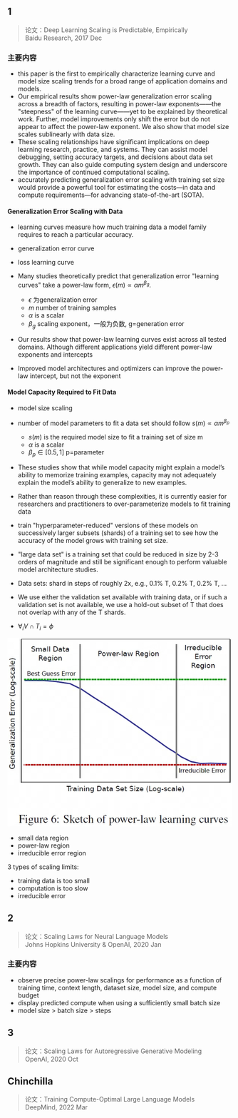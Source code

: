 ## 1
> 论文：Deep Learning Scaling is Predictable, Empirically  
> Baidu Research, 2017 Dec

### 主要内容
- this paper is the first to empirically characterize learning curve and model size scaling trends for a broad range of application domains and models.
- Our empirical results show power-law generalization error scaling across a breadth of factors, resulting in power-law exponents——the "steepness" of the learning curve——yet to be explained by theoretical work. Further, model improvements only shift the error but do not appear to affect the power-law exponent. We also show that model size scales sublinearly with data size.
- These scaling relationships have significant implications on deep learning research, practice, and systems. They can assist model debugging, setting accuracy targets, and decisions about data set growth. They can also guide computing system design and underscore the importance of continued computational scaling.
- accurately predicting generalization error scaling with training set size would provide a powerful tool for estimating the costs—in data and compute requirements—for advancing state-of-the-art (SOTA).

#### Generalization Error Scaling with Data
- learning curves measure how much training data a model family requires to reach a particular accuracy.
- generalization error curve
- loss learning curve
- Many studies theoretically predict that generalization error "learning curves" take a power-law form, $\epsilon (m) \propto \alpha m^{\beta_g}$. 
    - $\epsilon$ 为generalization error  
    - $m$ number of training samples
    - $\alpha$ is a scalar
    - $\beta_g$ scaling exponent，一般为负数, g=generation error

- Our results show that power-law learning curves exist across all tested domains. Although different applications yield different power-law exponents and intercepts
- Improved model architectures and optimizers can improve the power-law intercept, but not the exponent

#### Model Capacity Required to Fit Data
- model size scaling
- number of model parameters to fit a data set should follow $s(m) \propto  \alpha m^{\beta_p}$
    - $s(m)$ is the required model size to fit a training set of size m
    - $\alpha$ is a scalar
    - $\beta_p \in [0.5, 1]$ p=parameter

- These studies show that while model capacity might explain a model’s ability to memorize training examples, capacity may not adequately explain the model’s ability to generalize to new examples.
- Rather than reason through these complexities, it is currently easier for researchers and practitioners to over-parameterize models to fit training data
- train "hyperparameter-reduced" versions of these models on successively larger subsets (shards) of a training set to see how the accuracy of the model grows with training set size.
- "large data set" is a training set that could be reduced in size by 2-3 orders of magnitude and still be significant enough to perform valuable model architecture studies.
- Data sets: shard in steps of roughly 2x, e.g., 0.1% T, 0.2% T, 0.2% T, ...
- We use either the validation set available with training data, or if such a validation set is not available, we use a hold-out subset of T that does not overlap with any of the T shards.
- $\forall_i V \cap T_i = \phi$


![alt text](image.png)
- small data region
- power-law region
- irreducible error region

3 types of scaling limits: 

- training data is too small
- computation is too slow
- irreducible error

## 2
> 论文：Scaling Laws for Neural Language Models  
> Johns Hopkins University & OpenAI, 2020 Jan  

### 主要内容
- observe precise power-law scalings for performance as a function of training time, context length, dataset size, model size, and compute budget
- display predicted compute when using a sufficiently small batch size
- model size > batch size > steps


## 3
> 论文：Scaling Laws for Autoregressive Generative Modeling  
> OpenAI, 2020 Oct

## Chinchilla
> 论文：Training Compute-Optimal Large Language Models  
> DeepMind, 2022 Mar
